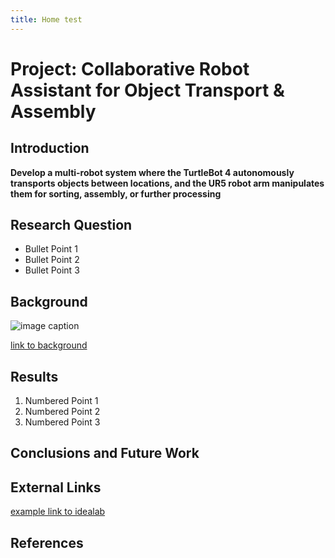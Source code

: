 ```yaml
---
title: Home test
---
```


# Project: Collaborative Robot Assistant for Object Transport & Assembly

## Introduction

**Develop a multi-robot system where the TurtleBot 4 autonomously transports objects between locations, and the UR5 robot arm manipulates them for sorting, assembly, or further processing**

## Research Question

* Bullet Point 1
* Bullet Point 2
* Bullet Point 3

## Background

![image caption](https://idealab.asu.edu/assets/images/research/jumper1.png)

[link to background](/background)

## Results

1. Numbered Point 1
1. Numbered Point 2
1. Numbered Point 3

## Conclusions and Future Work

## External Links

[example link to idealab](https://idealab.asu.edu)


## References
